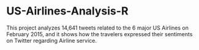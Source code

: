 # US-Airlines-Analysis-R
This project analyzes 14,641 tweets related to the 6 major US Airlines on February 2015, and it shows how the travelers expressed their sentiments on Twitter regarding Airline service.
